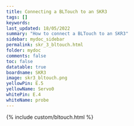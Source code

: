 ```yaml
---
title: Connecting a BLTouch to an SKR3
tags: []
keywords: 
last_updated: 18/05/2022
summary: "How to connect a BLTouch to an SKR3"
sidebar: mydoc_sidebar
permalink: skr_3_bltouch.html
folder: mydoc
comments: false
toc: false
datatable: true
boardname: SKR3
image: skr3_bltouch.png
yellowPin: E.5
yellowName: Servo0
whitePin: E.4
whiteName: probe
---
```


{% include custom/bltouch.html %}